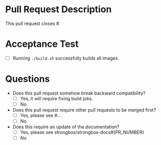 # Pull Request Description

This pull request closes #

# Acceptance Test

* [ ] Running `./build.sh` successfully builds all images.

# Questions

* Does this pull request somehow break backward compatibility? 
  * [ ] Yes, it will require fixing build jobs.
  * [ ] No

* Does this pull request require other pull requests to be merged first? 
  * [ ] Yes, please see #...
  * [ ] No

* Does this require an update of the documentation?
  * [ ] Yes, please see strongbox/strongbox-docs#{PR_NUMBER}
  * [ ] No
